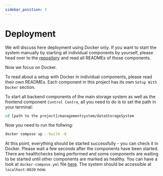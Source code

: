 ```yaml
---
sidebar_position: 3
---
```


# Deployment

We will discuss here deployment using Docker only. If you want to start the system manually by starting all individual components by yourself, please head over to the [repository](https://github.com/marekStef/decentralised-storage-system/tree/master/dataStorageSystem) and read all READMEs of those components.

Now we focus on Docker.

To read about a setup with Docker in individual components, please read their own READMEs. Each component in this project has its own `Setup With Docker` section.

To start all backend components of the main storage system as well as the frontend component `Control Centre`, all you need to do is to set the path in your terminal:

```bash
cd [path to the project]/managementsystem/dataStorageSystem 
```

Now you need to run the follwing:

```bash
docker compose up --build -d
```

At this point, everything should be started successfully - you can check it in Docker. Please wait a few seconds after the components have been started. There are healthchecks being performed and some components are waiting to be started until other components are marked as healthy. You can have a look at `docker-compose.yml` file [here](https://github.com/marekStef/decentralised-storage-system/blob/master/dataStorageSystem/docker-compose.yml). The system should be accessible at `localhost:8020` now.
